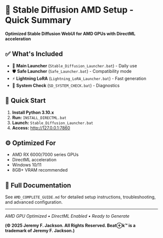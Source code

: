 # 🎨 Stable Diffusion AMD Setup - Quick Summary

**Optimized Stable Diffusion WebUI for AMD GPUs with DirectML acceleration**

## ✅ What's Included

- 🚀 **Main Launcher** (`Stable_Diffusion_Launcher.bat`) - Daily use
- 🛡️ **Safe Launcher** (`Safe_Launcher.bat`) - Compatibility mode  
- ⚡ **Lightning LoRA** (`Lightning_LoRA_Launcher.bat`) - Fast generation
- 🔧 **System Check** (`SD_SYSTEM_CHECK.bat`) - Diagnostics

## 🎯 Quick Start

1. **Install Python 3.10.x**
2. **Run:** `INSTALL_DIRECTML.bat`
3. **Launch:** `Stable_Diffusion_Launcher.bat`
4. **Access:** http://127.0.0.1:7860

## ⚙️ Optimized For

- AMD RX 6000/7000 series GPUs
- DirectML acceleration
- Windows 10/11
- 8GB+ VRAM recommended

## 📖 Full Documentation

See `AMD_COMPLETE_GUIDE.md` for detailed setup instructions, troubleshooting, and advanced configuration.

---

*AMD GPU Optimized • DirectML Enabled • Ready to Generate*

**(© 2025 Jeremy F. Jackson. All Rights Reserved. Beat⊕k™ is a trademark of Jeremy F. Jackson.)**
